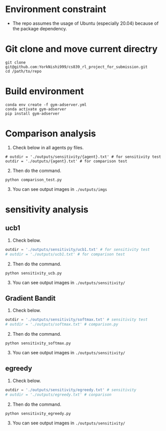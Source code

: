 # Environment constraint
- The repo assumes the usage of Ubuntu (especially 20.04) because of the package dependency.

# Git clone and move current directry
```
git clone git@github.com:YorkNishi999/cs839_rl_project_for_submission.git
cd /path/to/repo
```

# Build environment

```
conda env create -f gym-adserver.yml
conda activate gym-adserver
pip install gym-adserver
```

# Comparison analysis
1. Check below in all agents py files.
```
# outdir = './outputs/sensitivity/{agent}.txt' # for sensitivity test
outdir = './outputs/{agent}.txt' # for comparison test
```
2. Then do the command.
```
python comparison_test.py
```
3. You can see output images in `./outputs/imgs`

# sensitivity analysis
## ucb1
1. Check below.
```gym_adserver/agents/ucb1_agent.py
outdir = './outputs/sensitivity/ucb1.txt' # for sensitivity test
# outdir = './outputs/ucb1.txt' # for comparison test
```
2. Then do the command.
```
python sensitivity_ucb.py
```
3. You can see output images in `./outputs/sensitivity/`


## Gradient Bandit
1. Check below.
```gym_adserver/agents/softmax_agent.py
outdir = './outputs/sensitivity/softmax.txt' # sensitivity test
# outdir = './outputs/softmax.txt' # comparison.py
```
2. Then do the command.
```
python sensitivity_softmax.py
```
3. You can see output images in `./outputs/sensitivity/`

## egreedy
1. Check below.
```gym_adserver/agents/epsilon_greedy_agent.py
outdir = './outputs/sensitivity/egreedy.txt' # sensitivity 
# outdir = './outputs/egreedy.txt' # conparison
```
2. Then do the command.
```
python sensitivity_egreedy.py
```
3. You can see output images in `./outputs/sensitivity/`

